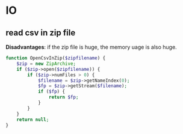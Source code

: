 # IO

## read csv in zip file

**Disadvantages**: if the zip file is huge, the memory uage is also huge.

```php
function OpenCsvInZip($zipfilename) {
    $zip = new ZipArchive;
    if ($zip->open($zipfilename)) {
        if ($zip->numFiles > 0) {
            $filename = $zip->getNameIndex(0);
            $fp = $zip->getStream($filename);
            if ($fp) {
                return $fp;
            }
        }
    }
    return null;
}
```
